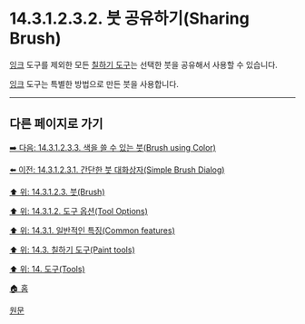 # 14.3.1.2.3.2. 붓 공유하기(Sharing Brush)

[잉크](./14-03-11-00-ink.md) 도구를 제외한 모든 [칠하기 도구](./14-03-00-paint_tools.md)는 선택한 붓을 공유해서 사용할 수 있습니다.

[잉크](./14-03-11-00-ink.md) 도구는 특별한 방법으로 만든 붓을 사용합니다.

***

## 다른 페이지로 가기

[➡️ 다음: 14.3.1.2.3.3. 색을 쓸 수 있는 붓(Brush using Color)](./14-03-01-02-03-03-brush_using_color.md)

[⬅️ 이전: 14.3.1.2.3.1. 간단한 붓 대화상자(Simple Brush Dialog)](./14-03-01-02-03-01-simple_brush_dialog.md)

[⬆️ 위: 14.3.1.2.3. 붓(Brush)](./14-03-01-02-03-00-brush.md)

[⬆️ 위: 14.3.1.2. 도구 옵션(Tool Options)](./14-03-01-02-00-tool_options.md)

[⬆️ 위: 14.3.1. 일반적인 특징(Common features)](./14-03-01-00-common-features.md)

[⬆️ 위: 14.3. 칠하기 도구(Paint tools)](./14-03-00-paint_tools.md)

[⬆️ 위: 14. 도구(Tools)](./14-00-tools.md)

[🏠 홈](./00-home.md)

[원문](https://docs.gimp.org/2.10/ko/gimp-tools-paint.html#gimp-tools-paint-options)